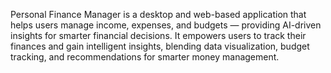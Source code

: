 Personal Finance Manager is a desktop and web-based application that helps users manage income, expenses, and budgets — providing AI-driven insights for smarter financial decisions.
It empowers users to track their finances and gain intelligent insights, blending data visualization, budget tracking, and recommendations for smarter money management.

